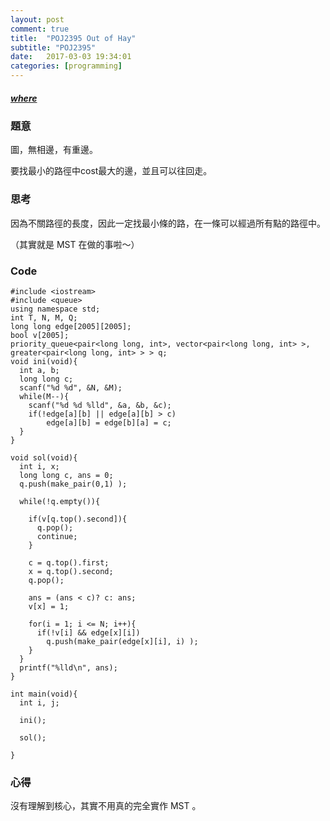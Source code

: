 ```yaml
---
layout: post
comment: true
title:  "POJ2395 Out of Hay"
subtitle: "POJ2395"
date:   2017-03-03 19:34:01
categories: [programming]
---
```

  

##### [where](http://poj.org/problem?id=2395)  

### 題意

圖，無相邊，有重邊。

要找最小的路徑中cost最大的邊，並且可以往回走。

### 思考

因為不關路徑的長度，因此一定找最小條的路，在一條可以經過所有點的路徑中。

（其實就是 MST 在做的事啦～）

### Code

```
#include <iostream>
#include <queue>
using namespace std;
int T, N, M, Q;
long long edge[2005][2005];
bool v[2005];
priority_queue<pair<long long, int>, vector<pair<long long, int> >, greater<pair<long long, int> > > q;
void ini(void){
  int a, b;
  long long c;
  scanf("%d %d", &N, &M);
  while(M--){
    scanf("%d %d %lld", &a, &b, &c);
    if(!edge[a][b] || edge[a][b] > c)
    	edge[a][b] = edge[b][a] = c;
  }
}

void sol(void){
  int i, x;
  long long c, ans = 0;
  q.push(make_pair(0,1) );
  
  while(!q.empty()){
  
    if(v[q.top().second]){
      q.pop();
      continue;
    }
    
    c = q.top().first;
    x = q.top().second;
    q.pop();
    
    ans = (ans < c)? c: ans;
    v[x] = 1;

    for(i = 1; i <= N; i++){
      if(!v[i] && edge[x][i])
      	q.push(make_pair(edge[x][i], i) );
    }
  }
  printf("%lld\n", ans);
}

int main(void){
  int i, j;

  ini();

  sol();

}
```

### 心得

沒有理解到核心，其實不用真的完全實作 MST 。